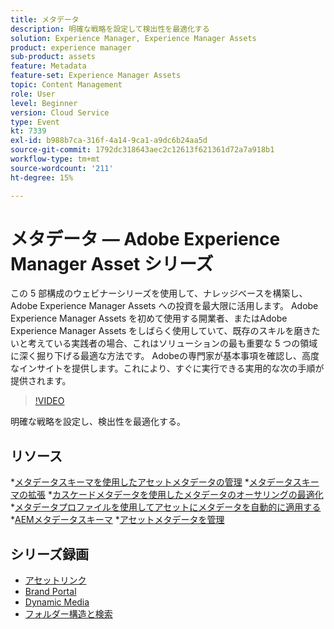 ```yaml
---
title: メタデータ
description: 明確な戦略を設定して検出性を最適化する
solution: Experience Manager, Experience Manager Assets
product: experience manager
sub-product: assets
feature: Metadata
feature-set: Experience Manager Assets
topic: Content Management
role: User
level: Beginner
version: Cloud Service
type: Event
kt: 7339
exl-id: b988b7ca-316f-4a14-9ca1-a9dc6b24aa5d
source-git-commit: 1792dc318643aec2c12613f621361d72a7a918b1
workflow-type: tm+mt
source-wordcount: '211'
ht-degree: 15%

---
```


# メタデータ — Adobe Experience Manager Asset シリーズ

この 5 部構成のウェビナーシリーズを使用して、ナレッジベースを構築し、Adobe Experience Manager Assets への投資を最大限に活用します。 Adobe Experience Manager Assets を初めて使用する開業者、またはAdobe Experience Manager Assets をしばらく使用していて、既存のスキルを磨きたいと考えている実践者の場合、これはソリューションの最も重要な 5 つの領域に深く掘り下げる最適な方法です。 Adobeの専門家が基本事項を確認し、高度なインサイトを提供します。これにより、すぐに実行できる実用的な次の手順が提供されます。

>[!VIDEO](https://video.tv.adobe.com/v/332134/?quality=12&learn=on&hidetitle=true)

明確な戦略を設定し、検出性を最適化する。

## リソース

*[メタデータスキーマを使用したアセットメタデータの管理](https://experienceleague.adobe.com/docs/experience-manager-learn/assets/authoring/metadata.html)
*[メタデータスキーマの拡張](https://experienceleague.adobe.com/docs/experience-manager-learn/assets/configuring/metadata-schemas.html?lang=ja)
*[カスケードメタデータを使用したメタデータのオーサリングの最適化](https://experienceleague.adobe.com/docs/experience-manager-learn/assets/metadata/cascade-metadata-feature-video-use.html?lang=ja)
*[メタデータプロファイルを使用してアセットにメタデータを自動的に適用する](https://experienceleague.adobe.com/docs/experience-manager-learn/assets/configuring/metadata-profiles.html?lang=ja)
*[AEMメタデータスキーマ](https://experienceleague.adobe.com/docs/experience-manager-65/assets/administer/metadata-schemas.html?lang=en#administer)
*[アセットメタデータを管理](https://experienceleague.adobe.com/docs/experience-manager-65/assets/using/metadata.html?lang=en#RegisteringacustomnamespacewithinAEM)

## シリーズ録画

* [アセットリンク](asset-link.md)
* [Brand Portal](brand-portal.md)
* [Dynamic Media](dynamic-media.md)
* [フォルダー構造と検索](folder-structure-search.md)
